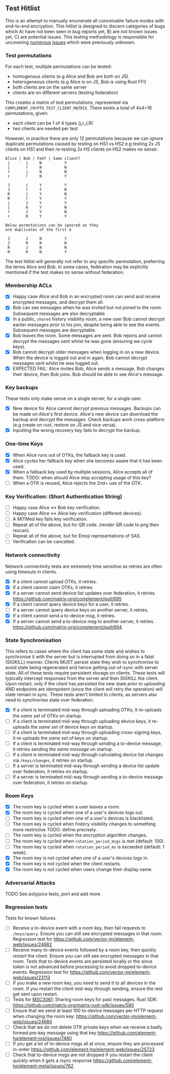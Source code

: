 ## Test Hitlist

This is an attempt to manually enumerate all conceivable failure modes with end-to-end encryption. This hitlist is designed to discern categories of bugs which A) have not been seen in bug reports yet, B) are not known issues yet, C) are potential issues. This testing methodology is responsible for uncovering [numerous](https://github.com/matrix-org/synapse/issues/16680) [issues](https://github.com/matrix-org/synapse/issues/16681) which were previously unknown.

### Test permutations

For each test, multiple permutations can be tested:
 - homogenous clients (e.g Alice and Bob are both on JS)
 - heterogeneous clients (e.g Alice is on JS, Bob is using Rust FFI)
 - both clients are on the same server
 - clients are on different servers (testing federation)

This creates a matrix of test permutations, represented via `COMPLEMENT_CRYPTO_TEST_CLIENT_MATRIX`. There exists a total of 4x4=16 permutations, given:
- each client can be 1 of 4 types (j,r,J,R)
- two clients are needed per test

However, in practice there are only 12 permutations because we can ignore duplicate permutations caused by testing on HS1 vs HS2 e.g testing 2x JS clients on HS1 and then re-testing 2x HS clients on HS2 makes no sense:
```
Alice | Bob | Fed? | Same client?
 j       j     N          Y
 j       r     N          N
 r       j     N          N
 r       r     N          Y

 J       j     Y          Y
 J       r     Y          N
 R       j     Y          N
 R       r     Y          Y
 j       J     Y          Y
 j       R     Y          N
 r       J     Y          N
 r       R     Y          Y

Below permutations can be ignored as they
are duplicates of the first 4

 J       J     N          Y
 J       R     N          N
 R       J     N          N
 R       R     N          Y
```

The test hitlist will generally not refer to any specific permutation, preferring the terms Alice and Bob. In some cases, federation may be explicitly mentioned if the test makes no sense without federation.

### Membership ACLs
- [x] Happy case Alice and Bob in an encrypted room can send and receive encrypted messages, and decrypt them all.
- [x] Bob can see messages when he was invited but not joined to the room. Subsequent messages are also decryptable.
- [x] In a public, `shared` history visibility room, a new user Bob cannot decrypt earlier messages prior to his join, despite being able to see the events. Subsequent messages are decryptable.
- [x] Bob leaves the room. Some messages are sent. Bob rejoins and cannot decrypt the messages sent whilst he was gone (ensuring we cycle keys).
- [x] Bob cannot decrypt older messages when logging in on a new device. When the device is logged out and in again, Bob cannot decrypt messages sent whilst he was logged out.
- [x] EXPECTED FAIL: Alice invites Bob, Alice sends a message, Bob changes their device, then Bob joins. Bob should be able to see Alice's message.

### Key backups
These tests only make sense on a single server, for a single user.

- [x] New device for Alice cannot decrypt previous messages. Backups can be made on Alice's first device. Alice's new device can download the backup and decrypt the messages. Check backups work cross-platform (e.g create on rust, restore on JS and vice versa).
- [x] Inputting the wrong recovery key fails to decrypt the backup.

### One-time Keys
- [x] When Alice runs out of OTKs, the fallback key is used.
- [x] Alice cycles her fallback key when she becomes aware that it has been used.
- [x] When a fallback key used by multiple sessions, Alice accepts all of them. TODO: when should Alice stop accepting usage of this key?
- [ ] When a OTK is reused, Alice rejects the 2nd+ use of the OTK.

### Key Verification: (Short Authentication String)
- [ ] Happy case Alice <-> Bob key verification.
- [ ] Happy case Alice <-> Alice key verification (different devices).
- [ ] A MITMed key fails key verification.
- [ ] Repeat all of the above, but for QR code. (render QR code to png then rescan).
- [ ] Repeat all of the above, but for Emoji representations of SAS.
- [ ] Verification can be cancelled.

### Network connectivity
Network connectivity tests are extremely time sensitive as retries are often using timeouts in clients.

- [x] If a client cannot upload OTKs, it retries.
- [x] If a client cannot claim OTKs, it retries.
- [x] If a server cannot send device list updates over federation, it retries. https://github.com/matrix-org/complement/pull/695
- [x] If a client cannot query device keys for a user, it retries.
- [ ] If a server cannot query device keys on another server, it retries.
- [x] If a client cannot send a to-device msg, it retries.
- [x] If a server cannot send a to-device msg to another server, it retries. https://github.com/matrix-org/complement/pull/694

### State Synchronisation
This refers to cases where the client has some state and wishes to synchronise it with the server but is interrupted from doing so in a fatal (SIGKILL) manner. Clients MUST persist state they wish to synchronise to avoid state being regenerated and hence getting out-of-sync with server state. All of these tests require persistent storage on clients. These tests will typically intercept responses from the server and then SIGKILL the client. Upon restart, only if the client has persisted the new state _prior to uploading_ AND endpoints are idempotent (since the client will retry the operation) will state remain in sync. These tests aren't limited to clients, as servers also need to synchronise state over federation.

- [x] If a client is terminated mid-way through uploading OTKs, it re-uploads the _same set_ of OTKs on startup.
- [ ] If a client is terminated mid-way through uploading device keys, it re-uploads the _same set_ of device keys on startup.
- [ ] If a client is terminated mid-way through uploading cross-signing keys, it re-uploads the _same set_ of keys on startup.
- [ ] If a client is terminated mid-way through sending a to-device message, it retries sending _the same message_ on startup.
- [ ] If a client is terminated mid-way through calculating device list changes via `/keys/changes`, it retries on startup.
- [ ] If a server is terminated mid-way through sending a device list update over federation, it retries on startup.
- [ ] If a server is terminated mid-way through sending a to-device message over federation, it retries on startup.

### Room Keys
- [x] The room key is cycled when a user leaves a room.
- [x] The room key is cycled when one of a user's devices logs out.
- [ ] The room key is cycled when one of a user's devices is blacklisted.
- [ ] The room key is cycled when history visibility changes to something more restrictive TODO: define precisely.
- [ ] The room key is cycled when the encryption algorithm changes.
- [ ] The room key is cycled when `rotation_period_msgs` is met (default: 100).
- [ ] The room key is cycled when `rotation_period_ms` is exceeded (default: 1 week).
- [x] The room key is not cycled when one of a user's devices logs in.
- [x] The room key is not cycled when the client restarts.
- [x] The room key is not cycled when users change their display name.

### Adversarial Attacks

TODO See polyjuice tests, port and add more.


### Regression tests

Tests for known failures.

 - [ ] Receive a to-device event with a room key, then fail requests to `/keys/query`. Ensure you can still see encrypted messages in that room. Regression test for https://github.com/vector-im/element-web/issues/24682
 - [ ] Receive many to-device events followed by a room key, then quickly restart the client. Ensure you can still see encrypted messages in that room. Tests that to-device events are persisted locally or the since token is not advanced before processing to avoid dropped to-device events. Regression test for https://github.com/vector-im/element-web/issues/23113
 - [ ] If you make a new room key, you need to send it to all devices in the room. If you restart the client mid-way through sending, ensure the rest get sent upon restart.
 - [ ] Tests for [MSC3061](https://github.com/matrix-org/matrix-spec-proposals/pull/3061): Sharing room keys for past messages. Rust SDK: https://github.com/matrix-org/matrix-rust-sdk/issues/580
 - [ ] Ensure that we send at least 100 to-device messages per HTTP request when changing the room key: https://github.com/vector-im/element-web/issues/24680
 - [ ] Check that we do not delete OTK private keys when we receive a badly formed pre-key message using that key https://github.com/element-hq/element-ios/issues/7480
 - [ ] If you get a lot of to-device msgs all at once, ensure they are processed in-order https://github.com/element-hq/element-web/issues/25723
 - [ ] Check that to-device msgs are not dropped if you restart the client quickly when it gets a /sync response https://github.com/element-hq/element-meta/issues/762
